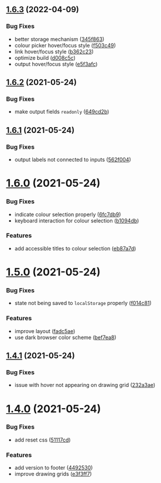 ## [1.6.3](https://github.com/seleb/fillp-tool/compare/v1.6.2...v1.6.3) (2022-04-09)


### Bug Fixes

* better storage mechanism ([345f863](https://github.com/seleb/fillp-tool/commit/345f863370efb82addcde0d2f892e422f68b1f35))
* colour picker hover/focus style ([f503c49](https://github.com/seleb/fillp-tool/commit/f503c499d1618b44d8e3f0b49b9fcb330e454bdf))
* link hover/focus style ([b362c23](https://github.com/seleb/fillp-tool/commit/b362c23e6f5712a7154101707600190f3311f1cf))
* optimize build ([d008c5c](https://github.com/seleb/fillp-tool/commit/d008c5c48dfed617e2b10778ed6c884fccab87c7))
* output hover/focus style ([e5f3afc](https://github.com/seleb/fillp-tool/commit/e5f3afcea6f49cf27312bb9d122d56c39fc0be59))

## [1.6.2](https://github.com/seleb/fillp-tool/compare/v1.6.1...v1.6.2) (2021-05-24)


### Bug Fixes

* make output fields `readonly` ([649cd2b](https://github.com/seleb/fillp-tool/commit/649cd2b40fd61e991c94c8ae9844b6d36b820141))

## [1.6.1](https://github.com/seleb/fillp-tool/compare/v1.6.0...v1.6.1) (2021-05-24)


### Bug Fixes

* output labels not connected to inputs ([562f004](https://github.com/seleb/fillp-tool/commit/562f00419db16c84b4b48d173c66a4880f5e1e4a))

# [1.6.0](https://github.com/seleb/fillp-tool/compare/v1.5.0...v1.6.0) (2021-05-24)


### Bug Fixes

* indicate colour selection properly ([6fc7db9](https://github.com/seleb/fillp-tool/commit/6fc7db990437b8e6cff29c2355c0eab080999011))
* keyboard interaction for colour selection ([b1094db](https://github.com/seleb/fillp-tool/commit/b1094db26cc579da445045facbe93dd611238c40))


### Features

* add accessible titles to colour selection ([eb87a7d](https://github.com/seleb/fillp-tool/commit/eb87a7d203e256b91d56c7820ff7977997797b52))

# [1.5.0](https://github.com/seleb/fillp-tool/compare/v1.4.1...v1.5.0) (2021-05-24)


### Bug Fixes

* state not being saved to `localStorage` properly ([f014c81](https://github.com/seleb/fillp-tool/commit/f014c81980109b92cf3b5eca426c5f09b2d58e78))


### Features

* improve layout ([fadc5ae](https://github.com/seleb/fillp-tool/commit/fadc5aef54dd52754f0009c7ee8bae71d326f633))
* use dark browser color scheme ([bef7ea8](https://github.com/seleb/fillp-tool/commit/bef7ea847467752aa48ee8c61a2f7157abd74052))

## [1.4.1](https://github.com/seleb/fillp-tool/compare/v1.4.0...v1.4.1) (2021-05-24)


### Bug Fixes

* issue with hover not appearing on drawing grid ([232a3ae](https://github.com/seleb/fillp-tool/commit/232a3ae5bd61403a5e29715c3615d0d4b3071081))

# [1.4.0](https://github.com/seleb/fillp-tool/compare/v1.3.0...v1.4.0) (2021-05-24)


### Bug Fixes

* add reset css ([51117cd](https://github.com/seleb/fillp-tool/commit/51117cd4488bba65f8b4692ee621588ec6c7d8e6))


### Features

* add version to footer ([4492530](https://github.com/seleb/fillp-tool/commit/4492530ca6b63cae19760c9bb0ea6f60e9c3d852))
* improve drawing grids ([e3f3ff7](https://github.com/seleb/fillp-tool/commit/e3f3ff7d7dc3c11786cc6f79e68fa1bc01be363f))
